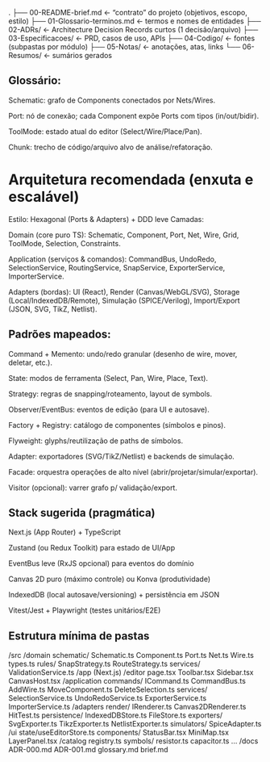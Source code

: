 .
├── 00-README-brief.md        ← “contrato” do projeto (objetivos, escopo, estilo)
├── 01-Glossario-terminos.md  ← termos e nomes de entidades
├── 02-ADRs/                  ← Architecture Decision Records curtos (1 decisão/arquivo)
├── 03-Especificacoes/        ← PRD, casos de uso, APIs
├── 04-Codigo/                ← fontes (subpastas por módulo)
├── 05-Notas/                 ← anotações, atas, links
└── 06-Resumos/               ← sumários gerados




## Glossário:

Schematic: grafo de Components conectados por Nets/Wires.

Port: nó de conexão; cada Component expõe Ports com tipos (in/out/bidir).

ToolMode: estado atual do editor (Select/Wire/Place/Pan).

Chunk: trecho de código/arquivo alvo de análise/refatoração.


# Arquitetura recomendada (enxuta e escalável)

Estilo: Hexagonal (Ports & Adapters) + DDD leve
Camadas:

Domain (core puro TS): Schematic, Component, Port, Net, Wire, Grid, ToolMode, Selection, Constraints.

Application (serviços & comandos): CommandBus, UndoRedo, SelectionService, RoutingService, SnapService, ExporterService, ImporterService.

Adapters (bordas): UI (React), Render (Canvas/WebGL/SVG), Storage (Local/IndexedDB/Remote), Simulação (SPICE/Verilog), Import/Export (JSON, SVG, TikZ, Netlist).

## Padrões mapeados:

Command + Memento: undo/redo granular (desenho de wire, mover, deletar, etc.).

State: modos de ferramenta (Select, Pan, Wire, Place, Text).

Strategy: regras de snapping/roteamento, layout de symbols.

Observer/EventBus: eventos de edição (para UI e autosave).

Factory + Registry: catálogo de componentes (símbolos e pinos).

Flyweight: glyphs/reutilização de paths de símbolos.

Adapter: exportadores (SVG/TikZ/Netlist) e backends de simulação.

Facade: orquestra operações de alto nível (abrir/projetar/simular/exportar).

Visitor (opcional): varrer grafo p/ validação/export.


## Stack sugerida (pragmática)

Next.js (App Router) + TypeScript

Zustand (ou Redux Toolkit) para estado de UI/App

EventBus leve (RxJS opcional) para eventos do domínio

Canvas 2D puro (máximo controle) ou Konva (produtividade)

IndexedDB (local autosave/versioning) + persistência em JSON

Vitest/Jest + Playwright (testes unitários/E2E)

## Estrutura mínima de pastas
/src
  /domain
    schematic/
      Schematic.ts
      Component.ts
      Port.ts
      Net.ts
      Wire.ts
      types.ts
    rules/
      SnapStrategy.ts
      RouteStrategy.ts
    services/
      ValidationService.ts
  /app (Next.js)
    /editor
      page.tsx
      Toolbar.tsx
      Sidebar.tsx
      CanvasHost.tsx
  /application
    commands/
      ICommand.ts
      CommandBus.ts
      AddWire.ts
      MoveComponent.ts
      DeleteSelection.ts
    services/
      SelectionService.ts
      UndoRedoService.ts
      ExporterService.ts
      ImporterService.ts
  /adapters
    render/
      IRenderer.ts
      Canvas2DRenderer.ts
      HitTest.ts
    persistence/
      IndexedDBStore.ts
      FileStore.ts
    exporters/
      SvgExporter.ts
      TikzExporter.ts
      NetlistExporter.ts
    simulators/
      SpiceAdapter.ts
  /ui
    state/useEditorStore.ts
    components/
      StatusBar.tsx
      MiniMap.tsx
      LayerPanel.tsx
  /catalog
    registry.ts
    symbols/
      resistor.ts
      capacitor.ts
      ...
/docs
  ADR-000.md
  ADR-001.md
  glossary.md
  brief.md
